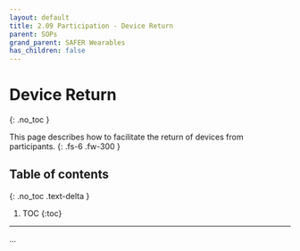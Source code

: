 ```yaml
---
layout: default
title: 2.09 Participation - Device Return
parent: SOPs
grand_parent: SAFER Wearables
has_children: false
---
```


# Device Return
{: .no_toc }

This page describes how to facilitate the return of devices from participants.
{: .fs-6 .fw-300 }

## Table of contents
{: .no_toc .text-delta }

1. TOC
{:toc}

---

...
